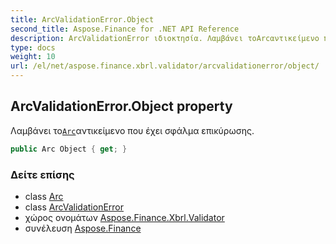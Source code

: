 ```yaml
---
title: ArcValidationError.Object
second_title: Aspose.Finance for .NET API Reference
description: ArcValidationError ιδιοκτησία. Λαμβάνει τοArcαντικείμενο που έχει σφάλμα επικύρωσης.
type: docs
weight: 10
url: /el/net/aspose.finance.xbrl.validator/arcvalidationerror/object/
---
```

## ArcValidationError.Object property

Λαμβάνει το[`Arc`](../../../aspose.finance.xbrl/arc/)αντικείμενο που έχει σφάλμα επικύρωσης.

```csharp
public Arc Object { get; }
```

### Δείτε επίσης

* class [Arc](../../../aspose.finance.xbrl/arc/)
* class [ArcValidationError](../)
* χώρος ονομάτων [Aspose.Finance.Xbrl.Validator](../../arcvalidationerror/)
* συνέλευση [Aspose.Finance](../../../)


